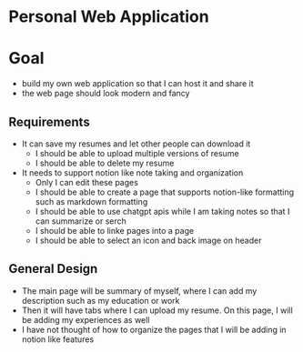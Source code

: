 # Personal Web Application

# Goal

- build my own web application so that I can host it and share it
- the web page should look modern and fancy

## Requirements

- It can save my resumes and let other people can download it
    - I should be able to upload multiple versions of resume
    - I should be able to delete my resume
- It needs to support notion like note taking and organization
    - Only I can edit these pages
    - I should be able to create a page that supports notion-like formatting such as markdown formatting
    - I should be able to use chatgpt apis while I am taking notes so that I can summarize or serch
    - I should be able to linke pages into a page
    - I should be able to select an icon and back image on header

## General Design

- The main page will be summary of myself, where I can add my description such as my education or work
- Then it will have tabs where I can upload my resume. On this page, I will be adding my experiences as well
- I have not thought of how to organize the pages that I will be adding in notion like features